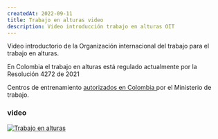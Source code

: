 ```yaml
---
createdAt: 2022-09-11
title: Trabajo en alturas video
description: Video introducción trabajo en alturas OIT
---
```

V﻿ideo introductorio de la Organización internacional del trabajo para el trabajo en alturas.

E﻿n Colombia el trabajo en alturas está regulado actualmente por la Resolución 4272 de 2021

C﻿entros de entrenamiento [autorizados en Colombia ](https://app2.mintrabajo.gov.co/CentrosEntrenamiento/oferentes.aspx) por el Ministerio de trabajo.

### v﻿ideo

[![T﻿rabajo en alturas](http://img.youtube.com/vi/ybSsMoNyyL0/0.jpg)](https://www.youtube.com/watch?v=ybSsMoNyyL0&t=5s "T﻿rabajo en alturas")